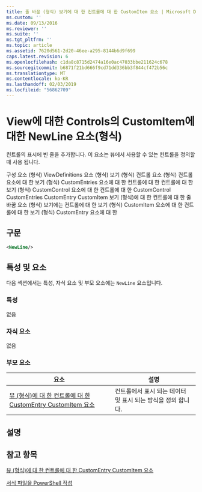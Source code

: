```yaml
---
title: 줄 바꿈 (형식) 보기에 대 한 컨트롤에 대 한 CustomItem 요소 | Microsoft Docs
ms.custom: ''
ms.date: 09/13/2016
ms.reviewer: ''
ms.suite: ''
ms.tgt_pltfrm: ''
ms.topic: article
ms.assetid: 7620d561-2d20-46ee-a295-8144b6d9f699
caps.latest.revision: 6
ms.openlocfilehash: c1da8c8715d2474a16e0ac47033bbe211624c678
ms.sourcegitcommit: b6871f21bd666f9cd71dd336bb3f844cf472b56c
ms.translationtype: MT
ms.contentlocale: ko-KR
ms.lasthandoff: 02/03/2019
ms.locfileid: "56862709"
---
```

# <a name="newline-element-for-customitem-for-controls-for-view-format"></a>View에 대한 Controls의 CustomItem에 대한 NewLine 요소(형식)

컨트롤의 표시에 빈 줄을 추가합니다. 이 요소는 뷰에서 사용할 수 있는 컨트롤을 정의할 때 사용 됩니다.

구성 요소 (형식) ViewDefinitions 요소 (형식) 보기 (형식) 컨트롤 요소 (형식) 컨트롤 요소에 대 한 보기 (형식) CustomEntries 요소에 대 한 컨트롤에 대 한 컨트롤에 대 한 보기 (형식) CustomControl 요소에 대 한 컨트롤에 대 한 CustomControl CustomEntries CustomEntry CustomItem 보기 (형식)에 대 한 컨트롤에 대 한 줄 바꿈 요소 (형식) 보기에는 컨트롤에 대 한 보기 (형식) CustomItem 요소에 대 한 컨트롤에 대 한 보기 (형식) CustomEntry 요소에 대 한

## <a name="syntax"></a>구문

```xml
<NewLine/>
```

## <a name="attributes-and-elements"></a>특성 및 요소

다음 섹션에서는 특성, 자식 요소 및 부모 요소에는 `NewLine` 요소입니다.

### <a name="attributes"></a>특성

없음

### <a name="child-elements"></a>자식 요소

없음

### <a name="parent-elements"></a>부모 요소

|요소|설명|
|-------------|-----------------|
|[뷰 (형식)에 대 한 컨트롤에 대 한 CustomEntry CustomItem 요소](./customitem-element-for-customentry-for-controls-for-view-format.md)|컨트롤에서 표시 되는 데이터 및 표시 되는 방식을 정의 합니다.|

## <a name="remarks"></a>설명

## <a name="see-also"></a>참고 항목

[뷰 (형식)에 대 한 컨트롤에 대 한 CustomEntry CustomItem 요소](./customitem-element-for-customentry-for-controls-for-view-format.md)

[서식 파일을 PowerShell 작성](./writing-a-powershell-formatting-file.md)
